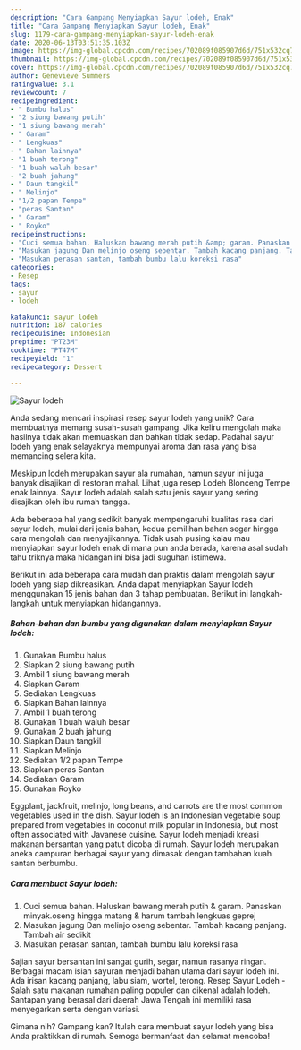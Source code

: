 ```yaml
---
description: "Cara Gampang Menyiapkan Sayur lodeh, Enak"
title: "Cara Gampang Menyiapkan Sayur lodeh, Enak"
slug: 1179-cara-gampang-menyiapkan-sayur-lodeh-enak
date: 2020-06-13T03:51:35.103Z
image: https://img-global.cpcdn.com/recipes/702089f085907d6d/751x532cq70/sayur-lodeh-foto-resep-utama.jpg
thumbnail: https://img-global.cpcdn.com/recipes/702089f085907d6d/751x532cq70/sayur-lodeh-foto-resep-utama.jpg
cover: https://img-global.cpcdn.com/recipes/702089f085907d6d/751x532cq70/sayur-lodeh-foto-resep-utama.jpg
author: Genevieve Summers
ratingvalue: 3.1
reviewcount: 7
recipeingredient:
- " Bumbu halus"
- "2 siung bawang putih"
- "1 siung bawang merah"
- " Garam"
- " Lengkuas"
- " Bahan lainnya"
- "1 buah terong"
- "1 buah waluh besar"
- "2 buah jahung"
- " Daun tangkil"
- " Melinjo"
- "1/2 papan Tempe"
- "peras Santan"
- " Garam"
- " Royko"
recipeinstructions:
- "Cuci semua bahan. Haluskan bawang merah putih &amp; garam. Panaskan minyak.oseng hingga matang &amp; harum tambah lengkuas geprej"
- "Masukan jagung Dan melinjo oseng sebentar. Tambah kacang panjang. Tambah air sedikit"
- "Masukan perasan santan, tambah bumbu lalu koreksi rasa"
categories:
- Resep
tags:
- sayur
- lodeh

katakunci: sayur lodeh 
nutrition: 187 calories
recipecuisine: Indonesian
preptime: "PT23M"
cooktime: "PT47M"
recipeyield: "1"
recipecategory: Dessert

---
```



![Sayur lodeh](https://img-global.cpcdn.com/recipes/702089f085907d6d/751x532cq70/sayur-lodeh-foto-resep-utama.jpg)

Anda sedang mencari inspirasi resep sayur lodeh yang unik? Cara membuatnya memang susah-susah gampang. Jika keliru mengolah maka hasilnya tidak akan memuaskan dan bahkan tidak sedap. Padahal sayur lodeh yang enak selayaknya mempunyai aroma dan rasa yang bisa memancing selera kita.

Meskipun lodeh merupakan sayur ala rumahan, namun sayur ini juga banyak disajikan di restoran mahal. Lihat juga resep Lodeh Blonceng Tempe enak lainnya. Sayur lodeh adalah salah satu jenis sayur yang sering disajikan oleh ibu rumah tangga.

Ada beberapa hal yang sedikit banyak mempengaruhi kualitas rasa dari sayur lodeh, mulai dari jenis bahan, kedua pemilihan bahan segar hingga cara mengolah dan menyajikannya. Tidak usah pusing kalau mau menyiapkan sayur lodeh enak di mana pun anda berada, karena asal sudah tahu triknya maka hidangan ini bisa jadi suguhan istimewa.


Berikut ini ada beberapa cara mudah dan praktis dalam mengolah sayur lodeh yang siap dikreasikan. Anda dapat menyiapkan Sayur lodeh menggunakan 15 jenis bahan dan 3 tahap pembuatan. Berikut ini langkah-langkah untuk menyiapkan hidangannya.

<!--inarticleads1-->

##### Bahan-bahan dan bumbu yang digunakan dalam menyiapkan Sayur lodeh:

1. Gunakan  Bumbu halus
1. Siapkan 2 siung bawang putih
1. Ambil 1 siung bawang merah
1. Siapkan  Garam
1. Sediakan  Lengkuas
1. Siapkan  Bahan lainnya
1. Ambil 1 buah terong
1. Gunakan 1 buah waluh besar
1. Gunakan 2 buah jahung
1. Siapkan  Daun tangkil
1. Siapkan  Melinjo
1. Sediakan 1/2 papan Tempe
1. Siapkan peras Santan
1. Sediakan  Garam
1. Gunakan  Royko


Eggplant, jackfruit, melinjo, long beans, and carrots are the most common vegetables used in the dish. Sayur lodeh is an Indonesian vegetable soup prepared from vegetables in coconut milk popular in Indonesia, but most often associated with Javanese cuisine. Sayur lodeh menjadi kreasi makanan bersantan yang patut dicoba di rumah. Sayur lodeh merupakan aneka campuran berbagai sayur yang dimasak dengan tambahan kuah santan berbumbu. 

<!--inarticleads2-->

##### Cara membuat Sayur lodeh:

1. Cuci semua bahan. Haluskan bawang merah putih &amp; garam. Panaskan minyak.oseng hingga matang &amp; harum tambah lengkuas geprej
1. Masukan jagung Dan melinjo oseng sebentar. Tambah kacang panjang. Tambah air sedikit
1. Masukan perasan santan, tambah bumbu lalu koreksi rasa


Sajian sayur bersantan ini sangat gurih, segar, namun rasanya ringan. Berbagai macam isian sayuran menjadi bahan utama dari sayur lodeh ini. Ada irisan kacang panjang, labu siam, wortel, terong. Resep Sayur Lodeh - Salah satu makanan rumahan paling populer dan dikenal adalah lodeh. Santapan yang berasal dari daerah Jawa Tengah ini memiliki rasa menyegarkan serta dengan variasi. 

Gimana nih? Gampang kan? Itulah cara membuat sayur lodeh yang bisa Anda praktikkan di rumah. Semoga bermanfaat dan selamat mencoba!
